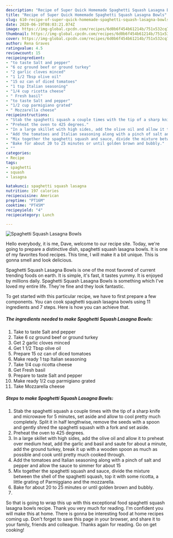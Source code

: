 ```yaml
---
description: "Recipe of Super Quick Homemade Spaghetti Squash Lasagna Bowls"
title: "Recipe of Super Quick Homemade Spaghetti Squash Lasagna Bowls"
slug: 610-recipe-of-super-quick-homemade-spaghetti-squash-lasagna-bowls
date: 2020-06-19T08:03:21.074Z
image: https://img-global.cpcdn.com/recipes/6d0b6f454b61214b/751x532cq70/spaghetti-squash-lasagna-bowls-recipe-main-photo.jpg
thumbnail: https://img-global.cpcdn.com/recipes/6d0b6f454b61214b/751x532cq70/spaghetti-squash-lasagna-bowls-recipe-main-photo.jpg
cover: https://img-global.cpcdn.com/recipes/6d0b6f454b61214b/751x532cq70/spaghetti-squash-lasagna-bowls-recipe-main-photo.jpg
author: Rena Graves
ratingvalue: 4.5
reviewcount: 15
recipeingredient:
- "to taste Salt and pepper"
- "6 oz ground beef or ground turkey"
- "2 garlic cloves minced"
- "1 1/2 Tbsp olive oil"
- "15 oz can of diced tomatoes"
- "1 tsp Italian seasoning"
- "1/4 cup ricotta cheese"
- " Fresh basil"
- "to taste Salt and pepper"
- "1/2 cup parmigiano grated"
- " Mozzarella cheese"
recipeinstructions:
- "Stab the spaghetti squash a couple times with the tip of a sharp knife and microwave for 5 minutes, set aside and allow to cool pretty much completely. Split it in half lengthwise, remove the seeds with a spoon and gently shred the spaghetti squash with a fork and set aside."
- "Preheat the oven to 425 degrees."
- "In a large skillet with high sides, add the olive oil and allow it to preheat over medium heat, add the garlic and basil and saute for about a minute, add the ground turkey, break it up with a wooden spoon as much as possible and cook until pretty much cooked through."
- "Add the tomatoes and Italian seasoning along with a pinch of salt and pepper and allow the sauce to simmer for about 15"
- "Mix together the spaghetti squash and sauce, divide the mixture between the shell of the spaghetti squash, top it with some ricotta, a little grating of Parmiggiano and the mozzarella."
- "Bake for about 20 to 25 minutes or until golden brown and bubbly."
- ""
categories:
- Recipe
tags:
- spaghetti
- squash
- lasagna

katakunci: spaghetti squash lasagna 
nutrition: 197 calories
recipecuisine: American
preptime: "PT16M"
cooktime: "PT45M"
recipeyield: "4"
recipecategory: Lunch

---
```



![Spaghetti Squash Lasagna Bowls](https://img-global.cpcdn.com/recipes/6d0b6f454b61214b/751x532cq70/spaghetti-squash-lasagna-bowls-recipe-main-photo.jpg)

Hello everybody, it is me, Dave, welcome to our recipe site. Today, we're going to prepare a distinctive dish, spaghetti squash lasagna bowls. It is one of my favorites food recipes. This time, I will make it a bit unique. This is gonna smell and look delicious.



Spaghetti Squash Lasagna Bowls is one of the most favored of current trending foods on earth. It is simple, it's fast, it tastes yummy. It is enjoyed by millions daily. Spaghetti Squash Lasagna Bowls is something which I've loved my entire life. They're fine and they look fantastic.


To get started with this particular recipe, we have to first prepare a few components. You can cook spaghetti squash lasagna bowls using 11 ingredients and 7 steps. Here is how you can achieve that.

<!--inarticleads1-->

##### The ingredients needed to make Spaghetti Squash Lasagna Bowls:

1. Take to taste Salt and pepper
1. Take 6 oz ground beef or ground turkey
1. Get 2 garlic cloves minced
1. Get 1 1/2 Tbsp olive oil
1. Prepare 15 oz can of diced tomatoes
1. Make ready 1 tsp Italian seasoning
1. Take 1/4 cup ricotta cheese
1. Get  Fresh basil
1. Prepare to taste Salt and pepper
1. Make ready 1/2 cup parmigiano grated
1. Take  Mozzarella cheese




<!--inarticleads2-->

##### Steps to make Spaghetti Squash Lasagna Bowls:

1. Stab the spaghetti squash a couple times with the tip of a sharp knife and microwave for 5 minutes, set aside and allow to cool pretty much completely. Split it in half lengthwise, remove the seeds with a spoon and gently shred the spaghetti squash with a fork and set aside.
1. Preheat the oven to 425 degrees.
1. In a large skillet with high sides, add the olive oil and allow it to preheat over medium heat, add the garlic and basil and saute for about a minute, add the ground turkey, break it up with a wooden spoon as much as possible and cook until pretty much cooked through.
1. Add the tomatoes and Italian seasoning along with a pinch of salt and pepper and allow the sauce to simmer for about 15
1. Mix together the spaghetti squash and sauce, divide the mixture between the shell of the spaghetti squash, top it with some ricotta, a little grating of Parmiggiano and the mozzarella.
1. Bake for about 20 to 25 minutes or until golden brown and bubbly.
1. 




So that is going to wrap this up with this exceptional food spaghetti squash lasagna bowls recipe. Thank you very much for reading. I'm confident you will make this at home. There is gonna be interesting food at home recipes coming up. Don't forget to save this page in your browser, and share it to your family, friends and colleague. Thanks again for reading. Go on get cooking!
